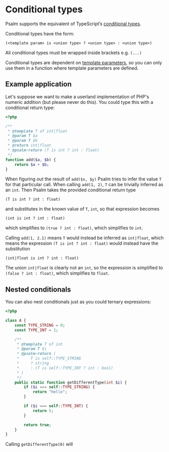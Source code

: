# Conditional types

Psalm supports the equivalent of TypeScript’s [conditional types](https://www.typescriptlang.org/docs/handbook/advanced-types.html#conditional-types).

Conditional types have the form:

`(<template param> is <union type> ? <union type> : <union type>)`

All conditional types must be wrapped inside brackets e.g. `(...)`

Conditional types are dependent on [template parameters](../templated_annotations.md), so you can only use them in a function where template parameters are defined.

## Example application

Let's suppose we want to make a userland implementation of PHP's numeric addition (but please never do this). You could type this with a conditional return type:

```php
<?php

/**
 * @template T of int|float
 * @param T $a
 * @param T $b
 * @return int|float
 * @psalm-return (T is int ? int : float)
 */
function add($a, $b) {
    return $a + $b;
}
```

When figuring out the result of `add($x, $y)` Psalm tries to infer the value `T` for that particular call. When calling `add(1, 2)`, `T` can be trivially inferred as an `int`. Then Psalm takes the provided conditional return type

`(T is int ? int : float)`

and substitutes in the known value of `T`, `int`, so that expression becomes

`(int is int ? int : float)`

which simplifies to `(true ? int : float)`, which simplifies to `int`.

Calling `add(1, 2.1)` means `T` would instead be inferred as `int|float`, which means the expression `(T is int ? int : float)` would instead have the substitution

`(int|float is int ? int : float)`

The union `int|float` is clearly not an `int`, so the expression is simplified to `(false ? int : float)`, which simplifies to `float`.

## Nested conditionals

You can also nest conditionals just as you could ternary expressions:

```php
<?php

class A {
    const TYPE_STRING = 0;
    const TYPE_INT = 1;

    /**
     * @template T of int
     * @param T $i
     * @psalm-return (
     *     T is self::TYPE_STRING
     *     ? string
     *     : (T is self::TYPE_INT ? int : bool)
     * )
     */
    public static function getDifferentType(int $i) {
        if ($i === self::TYPE_STRING) {
            return "hello";
        }

        if ($i === self::TYPE_INT) {
            return 5;
        }

        return true;
    }
}


```

Calling `getDifferentType(0)` will 
